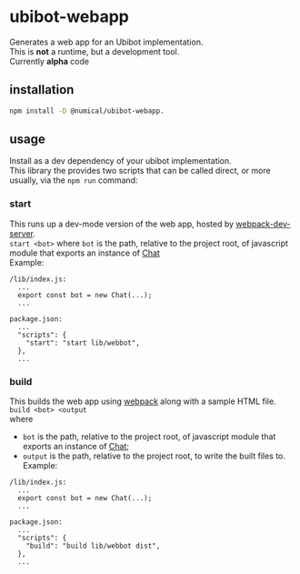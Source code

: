 # ubibot-webapp
Generates a web app for an Ubibot implementation.  
This is **not** a runtime, but a development tool.  
Currently **alpha** code 

## installation
```bash
npm install -D @numical/ubibot-webapp.
```

## usage
Install as a dev dependency of your ubibot implementation.  
This library the provides two scripts that can be called direct, or more usually, via the ```npm run``` command:

### start
This runs up a dev-mode version of the web app, hosted by [webpack-dev-server](https://webpack.js.org/configuration/dev-server/).  
```start <bot>``` where ```bot``` is the path, relative to the project root, of javascript module that exports an instance of [Chat](../ubibot-core/lib/classes/Chat)    
Example:
```
/lib/index.js:
  ...
  export const bot = new Chat(...);
  ...

package.json:
  ...
  "scripts": {
    "start": "start lib/webbot",
  },
  ...
```

### build
This builds the web app using [webpack](https://webpack.js.org/) along with a sample HTML file.  
```build <bot> <output```  
where
* ```bot``` is the path, relative to the project root, of javascript module that exports an instance of [Chat](../ubibot-core/lib/classes/Chat);
* ```output``` is the path, relative to the project root,  to write the built files to.  
Example:
```
/lib/index.js:
  ...
  export const bot = new Chat(...);
  ...

package.json:
  ...
  "scripts": {
    "build": "build lib/webbot dist",
  },
  ...
```

